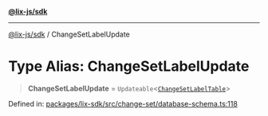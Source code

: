 [**@lix-js/sdk**](../README.md)

***

[@lix-js/sdk](../README.md) / ChangeSetLabelUpdate

# Type Alias: ChangeSetLabelUpdate

> **ChangeSetLabelUpdate** = `Updateable`\<[`ChangeSetLabelTable`](ChangeSetLabelTable.md)\>

Defined in: [packages/lix-sdk/src/change-set/database-schema.ts:118](https://github.com/opral/monorepo/blob/9bfa52db93cdc611a0e5ae280016f4a334c2a6ac/packages/lix-sdk/src/change-set/database-schema.ts#L118)
